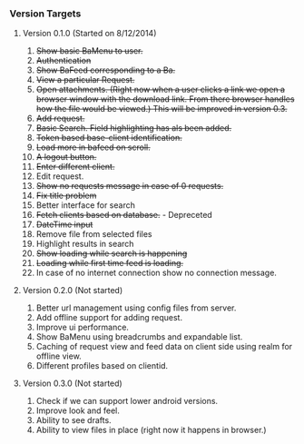 ### Version Targets

1. Version 0.1.0 (Started on 8/12/2014)
    
    1. ~~Show basic BaMenu to user.~~
    2. ~~Authentication~~
    3. ~~Show BaFeed corresponding to a Ba.~~
    4. ~~View a particular Request.~~
    5. ~~Open attachments. (Right now when a user clicks a link we open a browser window with the download link. From there browser handles how the file would be viewed.) This will be improved in version 0.3.~~
    6. ~~Add request.~~
    7. ~~Basic Search. Field highlighting has als been added.~~
    8. ~~Token based base-client identification.~~
    9. ~~Load more in bafeed on scroll.~~
    10. ~~A logout button.~~
    11. ~~Enter different client.~~
    12. Edit request.
    13. ~~Show no requests message in case of 0 requests.~~
    14. ~~Fix title problem~~
    15. Better interface for search
    16. ~~Fetch clients based on database.~~ - Depreceted
    17. ~~DateTime input~~
    18. Remove file from selected files
    19. Highlight results in search
    20. ~~Show loading while search is happening~~
    21. ~~Loading while first time feed is loading.~~
    22. In case of no internet connection show no connection message.

2. Version 0.2.0 (Not started)

    1. Better url management using config files from server.
    2. Add offline support for adding request.
    3. Improve ui performance.
    4. Show BaMenu using breadcrumbs and expandable list.
    5. Caching of request view and feed data on client side using realm for offline view.
    6. Different profiles based on clientid.

3. Version 0.3.0 (Not started)

    1. Check if we can support lower android versions.
    2. Improve look and feel.
    4. Ability to see drafts.
    5. Ability to view files in place (right now it happens in browser.)
